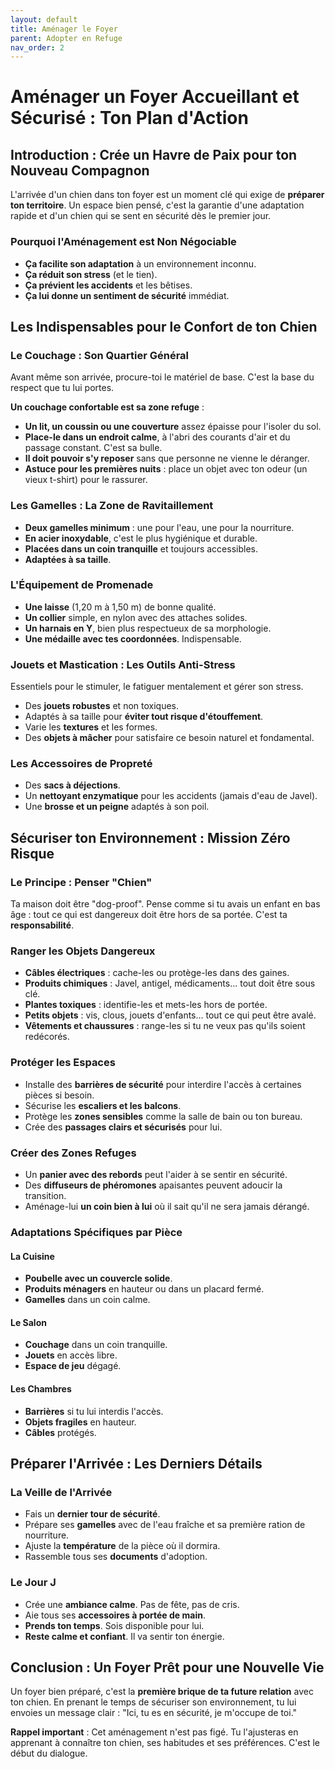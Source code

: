 ```yaml
---
layout: default
title: Aménager le Foyer
parent: Adopter en Refuge
nav_order: 2
---
```


# **Aménager un Foyer Accueillant et Sécurisé : Ton Plan d'Action**

## **Introduction : Crée un Havre de Paix pour ton Nouveau Compagnon**

L'arrivée d'un chien dans ton foyer est un moment clé qui exige de **préparer ton territoire**. Un espace bien pensé, c'est la garantie d'une adaptation rapide et d'un chien qui se sent en sécurité dès le premier jour.

### **Pourquoi l'Aménagement est Non Négociable**

*   **Ça facilite son adaptation** à un environnement inconnu.
*   **Ça réduit son stress** (et le tien).
*   **Ça prévient les accidents** et les bêtises.
*   **Ça lui donne un sentiment de sécurité** immédiat.

## **Les Indispensables pour le Confort de ton Chien**

### **Le Couchage : Son Quartier Général**

Avant même son arrivée, procure-toi le matériel de base. C'est la base du respect que tu lui portes.

**Un couchage confortable est sa zone refuge** :
*   **Un lit, un coussin ou une couverture** assez épaisse pour l'isoler du sol.
*   **Place-le dans un endroit calme**, à l'abri des courants d'air et du passage constant. C'est sa bulle.
*   **Il doit pouvoir s'y reposer** sans que personne ne vienne le déranger.
*   **Astuce pour les premières nuits** : place un objet avec ton odeur (un vieux t-shirt) pour le rassurer.

### **Les Gamelles : La Zone de Ravitaillement**

*   **Deux gamelles minimum** : une pour l'eau, une pour la nourriture.
*   **En acier inoxydable**, c'est le plus hygiénique et durable.
*   **Placées dans un coin tranquille** et toujours accessibles.
*   **Adaptées à sa taille**.

### **L'Équipement de Promenade**

*   **Une laisse** (1,20 m à 1,50 m) de bonne qualité.
*   **Un collier** simple, en nylon avec des attaches solides.
*   **Un harnais en Y**, bien plus respectueux de sa morphologie.
*   **Une médaille avec tes coordonnées**. Indispensable.

### **Jouets et Mastication : Les Outils Anti-Stress**

Essentiels pour le stimuler, le fatiguer mentalement et gérer son stress.

*   Des **jouets robustes** et non toxiques.
*   Adaptés à sa taille pour **éviter tout risque d'étouffement**.
*   Varie les **textures** et les formes.
*   Des **objets à mâcher** pour satisfaire ce besoin naturel et fondamental.

### **Les Accessoires de Propreté**

*   Des **sacs à déjections**.
*   Un **nettoyant enzymatique** pour les accidents (jamais d'eau de Javel).
*   Une **brosse et un peigne** adaptés à son poil.

## **Sécuriser ton Environnement : Mission Zéro Risque**

### **Le Principe : Penser "Chien"**

Ta maison doit être "dog-proof". Pense comme si tu avais un enfant en bas âge : tout ce qui est dangereux doit être hors de sa portée. C'est ta **responsabilité**.

### **Ranger les Objets Dangereux**

*   **Câbles électriques** : cache-les ou protège-les dans des gaines.
*   **Produits chimiques** : Javel, antigel, médicaments... tout doit être sous clé.
*   **Plantes toxiques** : identifie-les et mets-les hors de portée.
*   **Petits objets** : vis, clous, jouets d'enfants... tout ce qui peut être avalé.
*   **Vêtements et chaussures** : range-les si tu ne veux pas qu'ils soient redécorés.

### **Protéger les Espaces**

*   Installe des **barrières de sécurité** pour interdire l'accès à certaines pièces si besoin.
*   Sécurise les **escaliers et les balcons**.
*   Protège les **zones sensibles** comme la salle de bain ou ton bureau.
*   Crée des **passages clairs et sécurisés** pour lui.

### **Créer des Zones Refuges**

*   Un **panier avec des rebords** peut l'aider à se sentir en sécurité.
*   Des **diffuseurs de phéromones** apaisantes peuvent adoucir la transition.
*   Aménage-lui **un coin bien à lui** où il sait qu'il ne sera jamais dérangé.

### **Adaptations Spécifiques par Pièce**

#### **La Cuisine**
*   **Poubelle avec un couvercle solide**.
*   **Produits ménagers** en hauteur ou dans un placard fermé.
*   **Gamelles** dans un coin calme.

#### **Le Salon**
*   **Couchage** dans un coin tranquille.
*   **Jouets** en accès libre.
*   **Espace de jeu** dégagé.

#### **Les Chambres**
*   **Barrières** si tu lui interdis l'accès.
*   **Objets fragiles** en hauteur.
*   **Câbles** protégés.

## **Préparer l'Arrivée : Les Derniers Détails**

### **La Veille de l'Arrivée**

*   Fais un **dernier tour de sécurité**.
*   Prépare ses **gamelles** avec de l'eau fraîche et sa première ration de nourriture.
*   Ajuste la **température** de la pièce où il dormira.
*   Rassemble tous ses **documents** d'adoption.

### **Le Jour J**

*   Crée une **ambiance calme**. Pas de fête, pas de cris.
*   Aie tous ses **accessoires à portée de main**.
*   **Prends ton temps**. Sois disponible pour lui.
*   **Reste calme et confiant**. Il va sentir ton énergie.

## **Conclusion : Un Foyer Prêt pour une Nouvelle Vie**

Un foyer bien préparé, c'est la **première brique de ta future relation** avec ton chien. En prenant le temps de sécuriser son environnement, tu lui envoies un message clair : "Ici, tu es en sécurité, je m'occupe de toi."

**Rappel important** : Cet aménagement n'est pas figé. Tu l'ajusteras en apprenant à connaître ton chien, ses habitudes et ses préférences. C'est le début du dialogue. 
